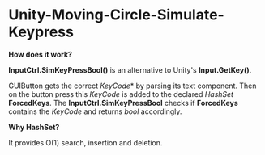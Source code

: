 # Unity-Moving-Circle-Simulate-Keypress
**How does it work?**

**InputCtrl.SimKeyPressBool()** is an alternative to Unity's **Input.GetKey()**.

GUIButton gets the correct *KeyCode** by parsing its text component. Then on the button press this *KeyCode* is added to the declared *HashSet* **ForcedKeys**. The **InputCtrl.SimKeyPressBool** checks if **ForcedKeys** contains the *KeyCode* and returns *bool* accordingly.

**Why HashSet?**

It provides O(1) search, insertion and deletion.
